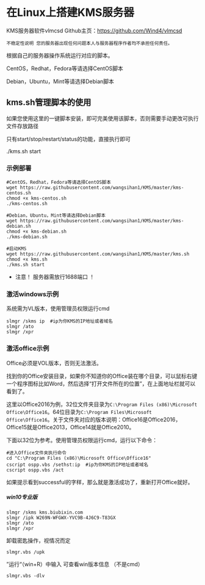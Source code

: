 # 在Linux上搭建KMS服务器

KMS服务器软件vlmcsd Github主页：https://github.com/Wind4/vlmcsd

`不稳定性说明 您的服务器出现任何问题本人与服务器程序作者均不承担任何责任。`

根据自己的服务器操作系统运行对应的脚本。

CentOS，Redhat，Fedora等请选择CentOS脚本

Debian，Ubuntu，Mint等请选择Debian脚本

## kms.sh管理脚本的使用

如果您使用这里的一键脚本安装，即可完美使用该脚本，否则需要手动更改可执行文件存放路径

只有start/stop/restart/status的功能，直接执行即可

./kms.sh start

### 示例部署

```nginx
#CentOS，Redhat，Fedora等请选择CentOS脚本
wget https://raw.githubusercontent.com/wangsihan1/KMS/master/kms-centos.sh
chmod +x kms-centos.sh
./kms-centos.sh

#Debian，Ubuntu，Mint等请选择Debian脚本
wget https://raw.githubusercontent.com/wangsihan1/KMS/master/kms-debian.sh
chmod +x kms-debian.sh
./kms-debian.sh

#启动KMS
wget https://raw.githubusercontent.com/wangsihan1/KMS/master/kms.sh
chmod +x kms.sh
./kms.sh start
```

+ 注意！  服务器需放行1688端口  ！


### 激活windows示例

系统需为VL版本，使用管理员权限运行cmd

```nginx
slmgr /skms ip  #ip为你KMS的IP地址或者域名 
slmgr /ato
slmgr /xpr
```

### 激活office示例

Office必须是VOL版本，否则无法激活。

找到你的Office安装目录，如果你不知道你的Office装在哪个目录，可以鼠标右键一个程序图标比如Word，然后选择“打开文件所在的位置”，在上面地址栏就可以看到了。

这里以Office2016为例，32位文件夹目录为`C:\Program Files (x86)\Microsoft Office\Office16`。64位目录为`C:\Program Files\Microsoft Office\Office16`。关于文件夹对应的版本说明：Office16是Office2016，Office15就是Office2013，Office14就是Office2010。

下面以32位为参考。使用管理员权限运行cmd，运行以下命令：

```nginx
#进入Office文件夹执行命令
cd "C:\Program Files (x86)\Microsoft Office\Office16"
cscript ospp.vbs /sethst:ip  #ip为你KMS的IP地址或者域名
cscript ospp.vbs /act
```

如果提示看到successful的字样，那么就是激活成功了，重新打开Office就好。

##### win10专业版
```
slmgr /skms kms.biubixin.com
slmgr /ipk W269N-WFGWX-YVC9B-4J6C9-T83GX
slmgr /ato
slmgr /xpr
```



卸载密匙操作，视情况而定
```
slmgr.vbs /upk
```

”运行“（win+R）中输入  可查看win版本信息    （不是cmd）
```
slmgr.vbs -dlv
```


